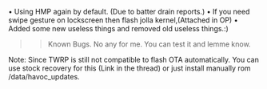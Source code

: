 





•  Using HMP again by default. (Due to batter drain reports.)
•  If you need swipe gesture on lockscreen then flash jolla kernel,(Attached in OP)
•  Added some new useless things and removed old useless things.:)


>> Known Bugs.
No any for me. You can test it and lemme know.

Note: Since TWRP is still not compatible to flash OTA automatically. You can use stock recovery for this (Link in the thread) or just install manually rom /data/havoc_updates. 

